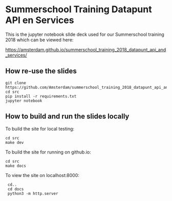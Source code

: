 # Summerschool Training Datapunt API en Services

This is the jupyter notebook sllde deck used for our Summerschool training 2018 which can be viewed here: 

https://amsterdam.github.io/summerschool_training_2018_datapunt_api_and_services/

## How re-use the slides
 
```
git clone https://github.com/Amsterdam/summerschool_training_2018_datapunt_api_and_services.git
cd src 
pip install -r requirements.txt
jupyter notebook 
```

## How to build and run the slides locally

To build the site for local testing:
```
cd src
make dev
```

To build the site for running on github.io:
```
cd src
make docs
```

To view the site on localhost:8000:
```
 cd..
 cd docs
 python3 -m http.server
```
